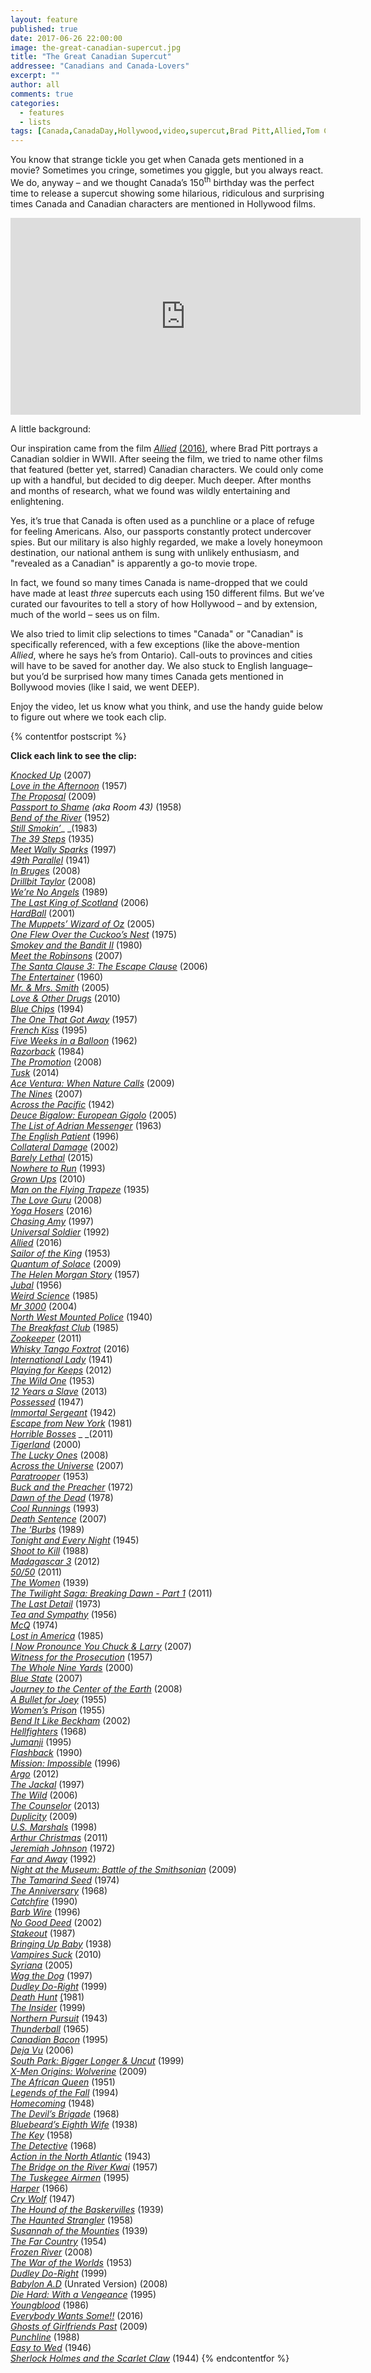 ```yaml
---
layout: feature
published: true
date: 2017-06-26 22:00:00
image: the-great-canadian-supercut.jpg
title: "The Great Canadian Supercut"
addressee: "Canadians and Canada-Lovers"
excerpt: ""
author: all
comments: true
categories:
  - features
  - lists
tags: [Canada,CanadaDay,Hollywood,video,supercut,Brad Pitt,Allied,Tom Cruise]
---
```


You know that strange tickle you get when Canada gets mentioned in a movie? Sometimes you cringe, sometimes you giggle, but you always react. We do, anyway – and we thought Canada’s 150<sup>th</sup> birthday was the perfect time to release a supercut showing some hilarious, ridiculous and surprising times Canada and Canadian characters are mentioned in Hollywood films.

<iframe width="560" height="315" src="https://www.youtube.com/embed/1iDnJOq_5yo?ecver=1" frameborder="0" allowfullscreen></iframe>

A little background:

Our inspiration came from the film [_Allied_](http://www.dearcastandcrew.com/content/2016/12/2/allied.html) [(2016)](http://www.dearcastandcrew.com/content/2016/12/2/allied.html), where Brad Pitt portrays a Canadian soldier in WWII.  After seeing the film, we tried to name other films that featured (better yet, starred) Canadian characters. We could only come up with a handful, but decided to dig deeper. Much deeper.  After months and months of research, what we found was wildly entertaining and enlightening.

Yes, it’s true that Canada is often used as a punchline or a place of refuge for feeling Americans. Also, our passports constantly protect undercover spies.  But our military is also highly regarded, we make a lovely honeymoon destination, our national anthem is sung with unlikely enthusiasm, and "revealed as a Canadian" is apparently a go-to movie trope.

In fact, we found so many times Canada is name-dropped that we could have made at least _three_ supercuts each using 150 different films. But we’ve curated our favourites to tell a story of how Hollywood – and by extension, much of the world – sees us on film.

We also tried to limit clip selections to times "Canada" or "Canadian" is specifically referenced, with a few exceptions (like the above-mention _Allied_, where he says he’s from Ontario). Call-outs to provinces and cities will have to be saved for another day. We also stuck to English language– but you’d be surprised how many times Canada gets mentioned in Bollywood movies (like I said, we went DEEP).

Enjoy the video, let us know what you think, and use the handy guide below to figure out where we took each clip.

{% contentfor postscript %}

**Click each link to see the clip:**

[_Knocked Up_](https://youtu.be/1iDnJOq_5yo?t=2s) (2007)  
[_Love in the Afternoon_](https://youtu.be/1iDnJOq_5yo?t=10s) (1957)  
[_The Proposal_](https://youtu.be/1iDnJOq_5yo?t=12s) (2009)  
[_Passport to Shame_](https://youtu.be/1iDnJOq_5yo?t=14s) _(aka Room 43)_ (1958)  
[_Bend of the River_](https://youtu.be/1iDnJOq_5yo?t=15s) (1952)  
[_Still Smokin’_](https://youtu.be/1iDnJOq_5yo?t=17s)_ _(1983)  
[_The 39 Steps_](https://youtu.be/1iDnJOq_5yo?t=19s) (1935)  
[_Meet Wally Sparks_](https://youtu.be/1iDnJOq_5yo?t=20s) (1997)  
[_49th Parallel_](https://youtu.be/1iDnJOq_5yo?t=25s) (1941)  
[_In Bruges_](https://youtu.be/1iDnJOq_5yo?t=27s) (2008)  
[_Drillbit Taylor_](https://youtu.be/1iDnJOq_5yo?t=30s) (2008)  
[_We’re No Angels_](https://youtu.be/1iDnJOq_5yo?t=32s) (1989)  
[_The Last King of Scotland_](https://youtu.be/1iDnJOq_5yo?t=33s) (2006)  
[_HardBall_](https://youtu.be/1iDnJOq_5yo?t=44s) (2001)  
[_The Muppets’ Wizard of Oz_](https://youtu.be/1iDnJOq_5yo?t=46s) (2005)  
[_One Flew Over the Cuckoo’s Nest_](https://youtu.be/1iDnJOq_5yo?t=47s) (1975)  
[_Smokey and the Bandit II_](https://youtu.be/1iDnJOq_5yo?t=50s) (1980)  
[_Meet the Robinsons_](https://youtu.be/1iDnJOq_5yo?t=54s) (2007)  
[_The Santa Clause 3: The Escape Clause_](https://youtu.be/1iDnJOq_5yo?t=55s) (2006)  
[_The Entertainer_](https://youtu.be/1iDnJOq_5yo?t=56s) (1960)  
[_Mr. & Mrs. Smith_](https://youtu.be/1iDnJOq_5yo?t=1m) (2005)  
[_Love & Other Drugs_](https://youtu.be/1iDnJOq_5yo?t=1m4s) (2010)  
[_Blue Chips_](https://youtu.be/1iDnJOq_5yo?t=1m6s) (1994)  
[_The One That Got Away_](https://youtu.be/1iDnJOq_5yo?t=1m7s) (1957)  
[_French Kiss_](https://youtu.be/1iDnJOq_5yo?t=1m15s) (1995)  
[_Five Weeks in a Balloon_](https://youtu.be/1iDnJOq_5yo?t=1m20s) (1962)  
[_Razorback_](https://youtu.be/1iDnJOq_5yo?t=1m27s) (1984)  
[_The Promotion_](https://youtu.be/1iDnJOq_5yo?t=1m32s) (2008)  
[_Tusk_](https://youtu.be/1iDnJOq_5yo?t=1m36s) (2014)  
[_Ace Ventura: When Nature Calls_](https://youtu.be/1iDnJOq_5yo?t=1m46s) (2009)  
[_The Nines_](https://youtu.be/1iDnJOq_5yo?t=1m55s) (2007)  
[_Across the Pacific_](https://youtu.be/1iDnJOq_5yo?t=1m56s) (1942)  
[_Deuce Bigalow: European Gigolo_](https://youtu.be/1iDnJOq_5yo?t=2m) (2005)  
[_The List of Adrian Messenger_](https://youtu.be/1iDnJOq_5yo?t=2m3s) (1963)  
[_The English Patient_](https://youtu.be/1iDnJOq_5yo?t=2m12s) (1996)  
[_Collateral Damage_](https://youtu.be/1iDnJOq_5yo?t=2m18s) (2002)  
[_Barely Lethal_](https://youtu.be/1iDnJOq_5yo?t=2m22s) (2015)  
[_Nowhere to Run_](https://youtu.be/1iDnJOq_5yo?t=2m28s) (1993)  
[_Grown Ups_](https://youtu.be/1iDnJOq_5yo?t=2m31s) (2010)  
[_Man on the Flying Trapeze_](https://youtu.be/1iDnJOq_5yo?t=2m38s) (1935)  
[_The Love Guru_](https://youtu.be/1iDnJOq_5yo?t=2m40s) (2008)  
[_Yoga Hosers_](https://youtu.be/1iDnJOq_5yo?t=2m44s) (2016)  
[_Chasing Amy_](https://youtu.be/1iDnJOq_5yo?t=2m49s) (1997)  
[_Universal Soldier_](https://youtu.be/1iDnJOq_5yo?t=2m55s) (1992)  
[_Allied_](https://youtu.be/1iDnJOq_5yo?t=3m4s) (2016)  
[_Sailor of the King_](https://youtu.be/1iDnJOq_5yo?t=3m7s) (1953)  
[_Quantum of Solace_](https://youtu.be/1iDnJOq_5yo?t=3m12s) (2009)  
[_The Helen Morgan Story_](https://youtu.be/1iDnJOq_5yo?t=3m19s) (1957)  
[_Jubal_](https://youtu.be/1iDnJOq_5yo?t=3m25s) (1956)  
[_Weird Science_](https://youtu.be/1iDnJOq_5yo?t=3m29s) (1985)  
[_Mr 3000_](https://youtu.be/1iDnJOq_5yo?t=3m40s) (2004)  
[_North West Mounted Police_](https://youtu.be/1iDnJOq_5yo?t=3m44s) (1940)  
[_The Breakfast Club_](https://youtu.be/1iDnJOq_5yo?t=3m54s) (1985)  
[_Zookeeper_](https://youtu.be/1iDnJOq_5yo?t=4m3s) (2011)  
[_Whisky Tango Foxtrot_](https://youtu.be/1iDnJOq_5yo?t=4m16s) (2016)  
[_International Lady_](https://youtu.be/1iDnJOq_5yo?t=4m20s) (1941)  
[_Playing for Keeps_](https://youtu.be/1iDnJOq_5yo?t=4m28s) (2012)  
[_The Wild One_](https://youtu.be/1iDnJOq_5yo?t=4m30s) (1953)  
[_12 Years a Slave_](https://youtu.be/1iDnJOq_5yo?t=4m39s) (2013)  
[_Possessed_](https://youtu.be/1iDnJOq_5yo?t=4m48s) (1947)  
[_Immortal Sergeant_](https://youtu.be/1iDnJOq_5yo?t=4m53s) (1942)  
[_Escape from New York_](https://youtu.be/1iDnJOq_5yo?t=5m) (1981)  
[_Horrible Bosses_](https://youtu.be/1iDnJOq_5yo?t=5m10s) _ _(2011)  
[_Tigerland_](https://youtu.be/1iDnJOq_5yo?t=5m14s) (2000)  
[_The Lucky Ones_](https://youtu.be/1iDnJOq_5yo?t=5m18s) (2008)  
[_Across the Universe_](https://youtu.be/1iDnJOq_5yo?t=5m23s) (2007)  
[_Paratrooper_](https://youtu.be/1iDnJOq_5yo?t=5m27s) (1953)  
[_Buck and the Preacher_](https://youtu.be/1iDnJOq_5yo?t=5m29s) (1972)  
[_Dawn of the Dead_](https://youtu.be/1iDnJOq_5yo?t=5m38s) (1978)  
[_Cool Runnings_](https://youtu.be/1iDnJOq_5yo?t=5m43s) (1993)  
[_Death Sentence_](https://youtu.be/1iDnJOq_5yo?t=5m48s) (2007)  
[_The ’Burbs_](https://youtu.be/1iDnJOq_5yo?t=5m51s) (1989)  
[_Tonight and Every Night_](https://youtu.be/1iDnJOq_5yo?t=5m55s) (1945)  
[_Shoot to Kill_](https://youtu.be/1iDnJOq_5yo?t=5m59s) (1988)  
[_Madagascar 3_](https://youtu.be/1iDnJOq_5yo?t=6m) (2012)  
[_50/50_](https://youtu.be/1iDnJOq_5yo?t=6m3s) (2011)  
[_The Women_](https://youtu.be/1iDnJOq_5yo?t=6m5s) (1939)  
[_The Twilight Saga: Breaking Dawn - Part 1_](https://youtu.be/1iDnJOq_5yo?t=6m9s) (2011)  
[_The Last Detail_](https://youtu.be/1iDnJOq_5yo?t=6m13s) (1973)  
[_Tea and Sympathy_](https://youtu.be/1iDnJOq_5yo?t=6m17s) (1956)  
[_McQ_](https://youtu.be/1iDnJOq_5yo?t=6m23s) (1974)  
[_Lost in America_](https://youtu.be/1iDnJOq_5yo?t=6m27s) (1985)  
[_I Now Pronounce You Chuck & Larry_](https://youtu.be/1iDnJOq_5yo?t=6m33s) (2007)  
[_Witness for the Prosecution_](https://youtu.be/1iDnJOq_5yo?t=6m39s) (1957)  
[_The Whole Nine Yards_](https://youtu.be/1iDnJOq_5yo?t=6m42s) (2000)  
[_Blue State_](https://youtu.be/1iDnJOq_5yo?t=6m45s) (2007)  
[_Journey to the Center of the Earth_](https://youtu.be/1iDnJOq_5yo?t=6m54s) (2008)  
[_A Bullet for Joey_](https://youtu.be/1iDnJOq_5yo?t=6m57s) (1955)  
[_Women’s Prison_](https://youtu.be/1iDnJOq_5yo?t=7m3s) (1955)  
[_Bend It Like Beckham_](https://youtu.be/1iDnJOq_5yo?t=7m5s) (2002)  
[_Hellfighters_](https://youtu.be/1iDnJOq_5yo?t=7m7s) (1968)  
[_Jumanji_](https://youtu.be/1iDnJOq_5yo?t=7m11s) (1995)  
[_Flashback_](https://youtu.be/1iDnJOq_5yo?t=7m18s) (1990)  
[_Mission: Impossible_](https://youtu.be/1iDnJOq_5yo?t=7m31s) (1996)  
[_Argo_](https://youtu.be/1iDnJOq_5yo?t=7m45s) (2012)  
[_The Jackal_](https://youtu.be/1iDnJOq_5yo?t=7m54s) (1997)  
[_The Wild_](https://youtu.be/1iDnJOq_5yo?t=7m57s) (2006)  
[_The Counselor_](https://youtu.be/1iDnJOq_5yo?t=8m2s) (2013)  
[_Duplicity_](https://youtu.be/1iDnJOq_5yo?t=8m6s) (2009)  
[_U.S. Marshals_](https://youtu.be/1iDnJOq_5yo?t=8m10s) (1998)  
[_Arthur Christmas_](https://youtu.be/1iDnJOq_5yo?t=8m15s) (2011)  
[_Jeremiah Johnson_](https://youtu.be/1iDnJOq_5yo?t=8m22s) (1972)  
[_Far and Away_](https://youtu.be/1iDnJOq_5yo?t=8m32s) (1992)  
[_Night at the Museum: Battle of the Smithsonian_](https://youtu.be/1iDnJOq_5yo?t=8m35s) (2009)  
[_The Tamarind Seed_](https://youtu.be/1iDnJOq_5yo?t=8m40s) (1974)  
[_The Anniversary_](https://youtu.be/1iDnJOq_5yo?t=8m51s) (1968)  
[_Catchfire_](https://youtu.be/1iDnJOq_5yo?t=9m) (1990)  
[_Barb Wire_](https://youtu.be/1iDnJOq_5yo?t=9m5s) (1996)  
[_No Good Deed_](https://youtu.be/1iDnJOq_5yo?t=9m9s) (2002)  
[_Stakeout_](https://youtu.be/1iDnJOq_5yo?t=9m14s) (1987)  
[_Bringing Up Baby_](https://youtu.be/1iDnJOq_5yo?t=9m20s) (1938)  
[_Vampires Suck_](https://youtu.be/1iDnJOq_5yo?t=9m26s) (2010)  
[_Syriana_](https://youtu.be/1iDnJOq_5yo?t=9m30s) (2005)  
[_Wag the Dog_](https://youtu.be/1iDnJOq_5yo?t=9m33s) (1997)  
[_Dudley Do-Right_](https://youtu.be/1iDnJOq_5yo?t=9m50s) (1999)  
[_Death Hunt_](https://youtu.be/1iDnJOq_5yo?t=9m57s) [(](https://youtu.be/1iDnJOq_5yo?t=9m57s)1981)  
[_The Insider_](https://youtu.be/1iDnJOq_5yo?t=10m1s) (1999)  
[_Northern Pursuit_](https://youtu.be/1iDnJOq_5yo?t=10m11s) (1943)  
[_Thunderball_](https://youtu.be/1iDnJOq_5yo?t=10m14s) (1965)  
[_Canadian Bacon_](https://youtu.be/1iDnJOq_5yo?t=10m18s) (1995)  
[_Deja Vu_](https://youtu.be/1iDnJOq_5yo?t=10m31s) (2006)  
[_South Park: Bigger Longer & Uncut_](https://youtu.be/1iDnJOq_5yo?t=10m32s) (1999)  
[_X-Men Origins: Wolverine_](https://youtu.be/1iDnJOq_5yo?t=10m44s) (2009)  
[_The African Queen_](https://youtu.be/1iDnJOq_5yo?t=10m49s) (1951)  
[_Legends of the Fall_](https://youtu.be/1iDnJOq_5yo?t=10m53s) (1994)  
[_Homecoming_](https://youtu.be/1iDnJOq_5yo?t=10m58s) (1948)  
[_The Devil’s Brigade_](https://youtu.be/1iDnJOq_5yo?t=11m3s) (1968)  
[_Bluebeard’s Eighth Wife_](https://youtu.be/1iDnJOq_5yo?t=11m19s) (1938)  
[_The Key_](https://youtu.be/1iDnJOq_5yo?t=11m24s) (1958)  
[_The Detective_](https://youtu.be/1iDnJOq_5yo?t=11m26s) (1968)  
[_Action in the North Atlantic_](https://youtu.be/1iDnJOq_5yo?t=11m29s) (1943)  
[_The Bridge on the River Kwai_](https://youtu.be/1iDnJOq_5yo?t=11m32s) (1957)  
[_The Tuskegee Airmen_](https://youtu.be/1iDnJOq_5yo?t=11m34s) (1995)  
[_Harper_](https://youtu.be/1iDnJOq_5yo?t=11m37s) (1966)  
[_Cry Wolf_](https://youtu.be/1iDnJOq_5yo?t=11m40s) (1947)  
[_The Hound of the Baskervilles_](https://youtu.be/1iDnJOq_5yo?t=11m45s) (1939)  
[_The Haunted Strangler_](https://youtu.be/1iDnJOq_5yo?t=11m47s) (1958)  
[_Susannah of the Mounties_](https://youtu.be/1iDnJOq_5yo?t=11m49s) (1939)  
[_The Far Country_](https://youtu.be/1iDnJOq_5yo?t=11m51s) (1954)  
[_Frozen River_](https://youtu.be/1iDnJOq_5yo?t=11m57s) (2008)  
[_The War of the Worlds_](https://youtu.be/1iDnJOq_5yo?t=11m59s) (1953)  
[_Dudley Do-Right_](https://youtu.be/1iDnJOq_5yo?t=12m5s) (1999)  
[_Babylon A.D_](https://youtu.be/1iDnJOq_5yo?t=12m18s) (Unrated Version) (2008)  
[_Die Hard: With a Vengeance_](https://youtu.be/1iDnJOq_5yo?t=12m21s) (1995)  
[_Youngblood_](https://youtu.be/1iDnJOq_5yo?t=12m26s) (1986)  
[_Everybody Wants Some!!_](https://youtu.be/1iDnJOq_5yo?t=12m36s) (2016)  
[_Ghosts of Girlfriends Past_](https://youtu.be/1iDnJOq_5yo?t=12m48s) (2009)  
[_Punchline_](https://youtu.be/1iDnJOq_5yo?t=12m52s) (1988)  
[_Easy to Wed_](https://youtu.be/1iDnJOq_5yo?t=12m56s) (1946)  
[_Sherlock Holmes and the Scarlet Claw_](https://youtu.be/1iDnJOq_5yo?t=13m) (1944)
{% endcontentfor %}